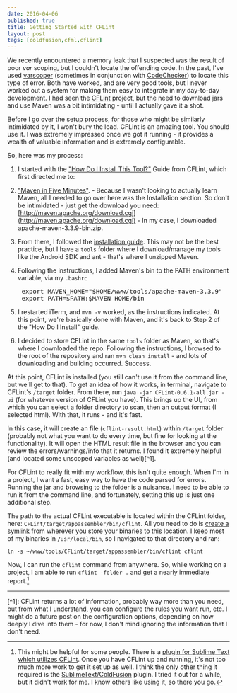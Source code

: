 ```yaml
---
date: 2016-04-06
published: true
title: Getting Started with CFLint
layout: post
tags: [coldfusion,cfml,cflint]
---
```

We recently encountered a memory leak that I suspected was the result of poor *var* scoping, but I couldn't locate the offending code. In the past, I've used [varscoper](https://github.com/mschierberl/varscoper) (sometimes in conjunction with [CodeChecker](https://github.com/wellercs/CodeChecker)) to locate this type of error. Both have worked, and are very good tools, but I never worked out a system for making them easy to integrate in my day-to-day development.  I had seen the [CFLint](https://github.com/cflint/CFLint) project, but the need to download jars and use Maven was a bit intimidating - until I actually gave it a shot.<!--more-->

Before I go over the setup process, for those who might be similarly intimidated by it, I won't bury the lead. CFLint is an amazing tool. You should use it. I was extremely impressed once we got it running - it provides a wealth of valuable information and is extremely configurable.

So, here was my process:

1. I started with the ["How Do I Install This Tool?"](https://github.com/cflint/CFLint/wiki/How-Do-I-Install-This-Tool%3F) Guide from CFLint, which first directed me to:
2. ["Maven in Five Minutes"](http://maven.apache.org/guides/getting-started/maven-in-five-minutes.html). - Because I wasn't looking to actually learn Maven, all I needed to go over here was the Installation section. So don't be intimidated - just get the download you need: [http://maven.apache.org/download.cgi](http://maven.apache.org/download.cgi) - In my case, I downloaded apache-maven-3.3.9-bin.zip.
3. From there, I followed the [installation guide](http://maven.apache.org/install.html). This may not be the best practice, but I have a `tools` folder where I download/manage my tools like the Android SDK and ant - that's where I unzipped Maven.
4. Following the instructions, I added Maven's bin to the PATH environment variable, via my `.bashrc`

    <pre class="highlight">
    export MAVEN_HOME="$HOME/www/tools/apache-maven-3.3.9"
    export PATH=$PATH:$MAVEN_HOME/bin</pre>	
5. I restarted iTerm, and `mvn -v` worked, as the instructions indicated. At this point, we're basically done with Maven, and it's back to Step 2 of the "How Do I Install" guide.
6. I decided to store CFLint in the same `tools` folder as Maven, so that's where I downloaded the repo. Following the instructions, I browsed to the root of the repository and ran `mvn clean install` - and lots of downloading and building occurred. Success.

At this point, CFLint is installed (you still can't use it from the command line, but we'll get to that). To get an idea of how it works, in terminal, navigate to CFLint's `/target` folder. From there, run `java -jar CFLint-0.6.1-all.jar -ui` (for whatever version of CFLint you have). This brings up the UI, from which you can select a folder directory to scan, then an output format (I selected html). With that, it runs - and it's fast.

In this case, it will create an file (`cflint-result.html`) within `/target` folder (probably not what you want to do every time, but fine for looking at the functionality). It will open the HTML result file in the browser and you can review the errors/warnings/info that it returns. I found it extremely helpful (and located some unscoped variables as well)[^1]. 

For CFLint to really fit with my workflow, this isn't quite enough. When I'm in a project, I want a fast, easy way to have the code parsed for errors. Running the jar and browsing to the folder is a nuisance. I need to be able to run it from the command line, and fortunately, setting this up is just one additional step.

The path to the actual CFLint executable is located within the CFLint folder, here: `CFLint/target/appassembler/bin/cflint`. All you need to do is [create a symlink](http://apple.stackexchange.com/questions/115646/how-can-i-create-a-symbolic-link-in-terminal) from wherever you store your binaries to this location. I keep most of my binaries in `/usr/local/bin`, so I navigated to that directory and ran:

```text
ln -s ~/www/tools/CFLint/target/appassembler/bin/cflint cflint
```

Now, I can run the `cflint` command from anywhere. So, while working on a project, I am able to run `cflint -folder .` and get a nearly immediate report.[^2]


<hr />
[^1]: CFLint returns a lot of information, probably way more than you need, but from what I understand, you can configure the rules you want run, etc. I might do a future post on the configuration options, depending on how deeply I dive into them - for now, I don't mind ignoring the information that I don't need.

[^2]: This might be helpful for some people. There is a [plugin for Sublime Text which utilizes CFLint](https://packagecontrol.io/packages/SublimeLinter-contrib-CFLint). Once you have CFLint up and running, it's not too much more work to get it set up as well. I think the only other thing it required is the [SublimeText/ColdFusion](https://github.com/SublimeText/ColdFusion) plugin. I tried it out for a while, but it didn't work for me. I know others like using it, so there you go.
